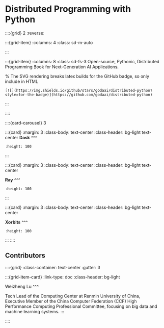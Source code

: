 # Distributed Programming with Python

::::{grid} 2
:reverse:

:::{grid-item}
:columns: 4
:class: sd-m-auto


:::

:::{grid-item}
:columns: 8
:class: sd-fs-3
Open-source, Pythonic, Distributed Programming Book for Next-Generation AI Applications.

% The SVG rendering breaks latex builds for the GitHub badge, so only include in HTML
```{only} html
[![](https://img.shields.io/github/stars/godaai/distributed-python?style=for-the-badge)](https://github.com/godaai/distributed-python)
```

:::

::::

::::{card-carousel} 3

:::{card}
:margin: 3
:class-body: text-center
:class-header: bg-light text-center
**Dask**
^^^
```{image} ./img/dask-logo.svg
:height: 100
```
:::

:::{card}
:margin: 3
:class-body: text-center
:class-header: bg-light text-center

**Ray**
^^^
```{image} ./img/ray-logo.svg
:height: 100
```
:::


:::{card}
:margin: 3
:class-body: text-center
:class-header: bg-light text-center

**Xorbits**
^^^
```{image} ./img/xorbits-logo.svg
:height: 100
```
:::
::::

## Contributors

::::{grid}
:class-container: text-center
:gutter: 3

:::{grid-item-card}
:link-type: doc
:class-header: bg-light

Weizheng Lu
^^^

Tech Lead of the Computing Center at Renmin University of China, Executive Member of the China Computer Federation (CCF) High Performance Computing Professional Committee, focusing on big data and machine learning systems.
:::

::::